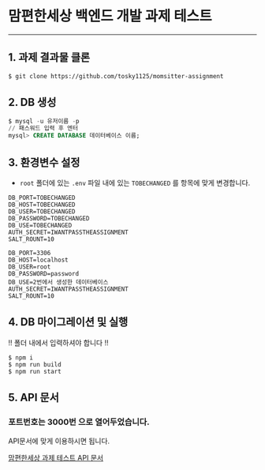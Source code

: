 # 맘편한세상 백엔드 개발 과제 테스트

---

## 1. 과제 결과물 클론

```
$ git clone https://github.com/tosky1125/momsitter-assignment
```

## 2. DB 생성

```sql
$ mysql -u 유저이름 -p
// 패스워드 입력 후 엔터
mysql> CREATE DATABASE 데이터베이스 이름;
```

## 3. 환경변수 설정

- `root` 폴더에 있는 `.env` 파일 내에 있는 `TOBECHANGED` 를 항목에 맞게 변경합니다.

```
DB_PORT=TOBECHANGED
DB_HOST=TOBECHANGED
DB_USER=TOBECHANGED
DB_PASSWORD=TOBECHANGED
DB_USE=TOBECHANGED
AUTH_SECRET=IWANTPASSTHEASSIGNMENT
SALT_ROUNT=10 
```

```
DB_PORT=3306 
DB_HOST=localhost 
DB_USER=root 
DB_PASSWORD=password 
DB_USE=2번에서 생성한 데이터베이스
AUTH_SECRET=IWANTPASSTHEASSIGNMENT
SALT_ROUNT=10 
```

## 4. DB 마이그레이션 및 실행

!! 폴더 내에서 입력하셔야 합니다 !!

```
$ npm i
$ npm run build
$ npm run start
```

## 5. API 문서
### 포트번호는 3000번 으로 열어두었습니다.
API문서에 맞게 이용하시면 됩니다.

[맘편한세상 과제 테스트 API 문서](https://tosky0514.gitbook.io/apis/)
